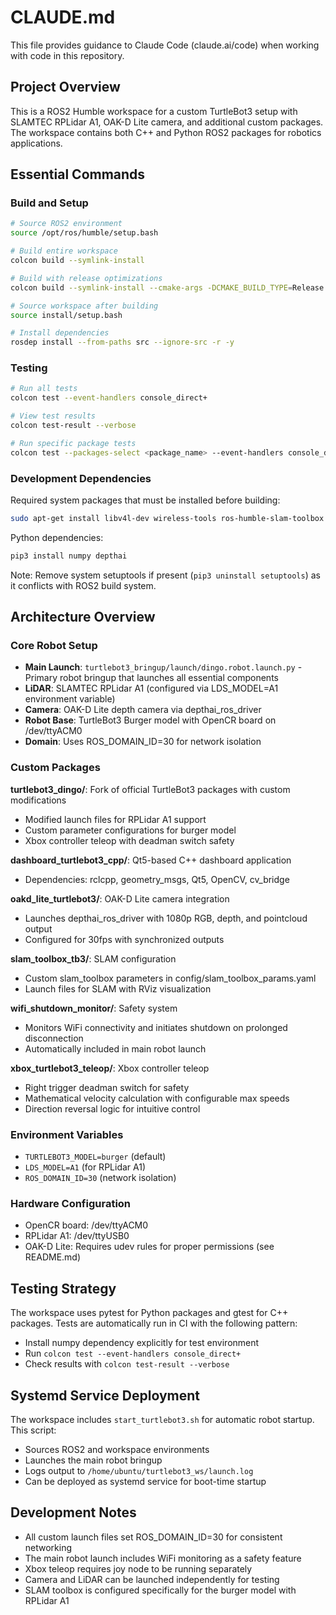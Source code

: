 # CLAUDE.md

This file provides guidance to Claude Code (claude.ai/code) when working with code in this repository.

## Project Overview

This is a ROS2 Humble workspace for a custom TurtleBot3 setup with SLAMTEC RPLidar A1, OAK-D Lite camera, and additional custom packages. The workspace contains both C++ and Python ROS2 packages for robotics applications.

## Essential Commands

### Build and Setup
```bash
# Source ROS2 environment
source /opt/ros/humble/setup.bash

# Build entire workspace
colcon build --symlink-install

# Build with release optimizations
colcon build --symlink-install --cmake-args -DCMAKE_BUILD_TYPE=Release

# Source workspace after building
source install/setup.bash

# Install dependencies
rosdep install --from-paths src --ignore-src -r -y
```

### Testing
```bash
# Run all tests
colcon test --event-handlers console_direct+

# View test results
colcon test-result --verbose

# Run specific package tests
colcon test --packages-select <package_name> --event-handlers console_direct+
```

### Development Dependencies
Required system packages that must be installed before building:
```bash
sudo apt-get install libv4l-dev wireless-tools ros-humble-slam-toolbox ros-humble-nav2-bringup ros-humble-depthai-ros ros-humble-cv-bridge
```

Python dependencies:
```bash
pip3 install numpy depthai
```

Note: Remove system setuptools if present (`pip3 uninstall setuptools`) as it conflicts with ROS2 build system.

## Architecture Overview

### Core Robot Setup
- **Main Launch**: `turtlebot3_bringup/launch/dingo.robot.launch.py` - Primary robot bringup that launches all essential components
- **LiDAR**: SLAMTEC RPLidar A1 (configured via LDS_MODEL=A1 environment variable)
- **Camera**: OAK-D Lite depth camera via depthai_ros_driver
- **Robot Base**: TurtleBot3 Burger model with OpenCR board on /dev/ttyACM0
- **Domain**: Uses ROS_DOMAIN_ID=30 for network isolation

### Custom Packages

**turtlebot3_dingo/**: Fork of official TurtleBot3 packages with custom modifications
- Modified launch files for RPLidar A1 support
- Custom parameter configurations for burger model
- Xbox controller teleop with deadman switch safety

**dashboard_turtlebot3_cpp/**: Qt5-based C++ dashboard application
- Dependencies: rclcpp, geometry_msgs, Qt5, OpenCV, cv_bridge

**oakd_lite_turtlebot3/**: OAK-D Lite camera integration
- Launches depthai_ros_driver with 1080p RGB, depth, and pointcloud output
- Configured for 30fps with synchronized outputs

**slam_toolbox_tb3/**: SLAM configuration
- Custom slam_toolbox parameters in config/slam_toolbox_params.yaml
- Launch files for SLAM with RViz visualization

**wifi_shutdown_monitor/**: Safety system
- Monitors WiFi connectivity and initiates shutdown on prolonged disconnection
- Automatically included in main robot launch

**xbox_turtlebot3_teleop/**: Xbox controller teleop
- Right trigger deadman switch for safety
- Mathematical velocity calculation with configurable max speeds
- Direction reversal logic for intuitive control

### Environment Variables
- `TURTLEBOT3_MODEL=burger` (default)
- `LDS_MODEL=A1` (for RPLidar A1)
- `ROS_DOMAIN_ID=30` (network isolation)

### Hardware Configuration
- OpenCR board: /dev/ttyACM0
- RPLidar A1: /dev/ttyUSB0
- OAK-D Lite: Requires udev rules for proper permissions (see README.md)

## Testing Strategy

The workspace uses pytest for Python packages and gtest for C++ packages. Tests are automatically run in CI with the following pattern:
- Install numpy dependency explicitly for test environment
- Run `colcon test --event-handlers console_direct+`
- Check results with `colcon test-result --verbose`

## Systemd Service Deployment

The workspace includes `start_turtlebot3.sh` for automatic robot startup. This script:
- Sources ROS2 and workspace environments
- Launches the main robot bringup
- Logs output to `/home/ubuntu/turtlebot3_ws/launch.log`
- Can be deployed as systemd service for boot-time startup

## Development Notes

- All custom launch files set ROS_DOMAIN_ID=30 for consistent networking
- The main robot launch includes WiFi monitoring as a safety feature
- Xbox teleop requires joy node to be running separately
- Camera and LiDAR can be launched independently for testing
- SLAM toolbox is configured specifically for the burger model with RPLidar A1